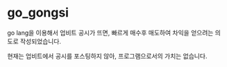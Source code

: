 # go_gongsi

go lang을 이용해서 
업비트 공시가 뜨면,
빠르게 매수후 매도하여
차익을 얻으려는 의도로 작성되었습니다.

현재는 업비트에서 공시를 포스팅하지 않아,
프로그램으로서의 가치는 없습니다.
